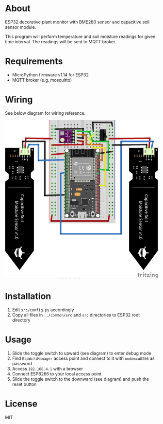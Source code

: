 # About
ESP32 decorative plant monitor with BME280 sensor and capacitive
soil sensor module.

This program will perform temperature and soil moisture readings for given
time interval. The readings will be sent to MQTT broker.

# Requirements
- MicroPython firmware v1.14 for ESP32
- MQTT broker (e.g. mosquitto)

# Wiring
See below diagram for wiring reference.

![esp32-wiring](/mcu/esp32/diagram/esp32_wiring.jpg)

# Installation

1. Edit `src/config.py` accordingly
2. Copy all files in `../common/src` and `src` directories to ESP32
   root directory

# Usage

1. Slide the toggle switch to upward (see diagram) to enter debug mode
2. Find `EspWifiManager` access point and connect to it with `nodemcu8266`
   as password
3. Access `192.168.4.1` with a browser
4. Connect ESP8266 to your local access point
5. Slide the toggle switch to the downward (see diagram) and push
   the reset button

# License

MIT